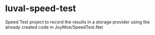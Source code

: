 # luval-speed-test
Speed Test project to record the results in a storage provider using the already created code in JoyMoe/SpeedTest.Net
